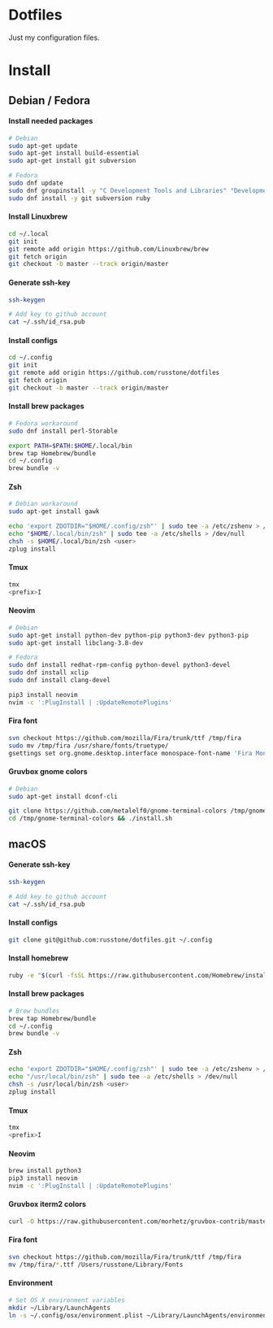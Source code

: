 # Dotfiles
Just my configuration files.

# Install

## Debian / Fedora

#### Install needed packages
```sh
# Debian
sudo apt-get update
sudo apt-get install build-essential
sudo apt-get install git subversion

# Fedora
sudo dnf update
sudo dnf groupinstall -y "C Development Tools and Libraries" "Development Tools"
sudo dnf install -y git subversion ruby
```

#### Install Linuxbrew
```sh
cd ~/.local
git init
git remote add origin https://github.com/Linuxbrew/brew
git fetch origin
git checkout -b master --track origin/master
```

#### Generate ssh-key
```sh
ssh-keygen

# Add key to github account
cat ~/.ssh/id_rsa.pub
```

#### Install configs
```sh
cd ~/.config
git init
git remote add origin https://github.com/russtone/dotfiles
git fetch origin
git checkout -b master --track origin/master
```

#### Install brew packages
```sh
# Fedora workaround
sudo dnf install perl-Storable
```

```sh
export PATH=$PATH:$HOME/.local/bin
brew tap Homebrew/bundle
cd ~/.config
brew bundle -v
```

#### Zsh
```sh
# Debian workaround
sudo apt-get install gawk
```

```sh
echo 'export ZDOTDIR="$HOME/.config/zsh"' | sudo tee -a /etc/zshenv > /dev/null
echo "$HOME/.local/bin/zsh" | sudo tee -a /etc/shells > /dev/null
chsh -s $HOME/.local/bin/zsh <user>
zplug install
```

#### Tmux
```sh
tmx
<prefix>I
```

#### Neovim
```sh
# Debian
sudo apt-get install python-dev python-pip python3-dev python3-pip
sudo apt-get install libclang-3.8-dev

# Fedora
sudo dnf install redhat-rpm-config python-devel python3-devel
sudo dnf install xclip
sudo dnf install clang-devel
```

```sh
pip3 install neovim
nvim -c ':PlugInstall | :UpdateRemotePlugins'
```

#### Fira font
```sh
svn checkout https://github.com/mozilla/Fira/trunk/ttf /tmp/fira
sudo mv /tmp/fira /usr/share/fonts/truetype/
gsettings set org.gnome.desktop.interface monospace-font-name 'Fira Mono 14'
```


#### Gruvbox gnome colors
```sh
# Debian
sudo apt-get install dconf-cli
```

```sh
git clone https://github.com/metalelf0/gnome-terminal-colors /tmp/gnome-terminal-colors
cd /tmp/gnome-terminal-colors && ./install.sh
```

## macOS

#### Generate ssh-key
```sh
ssh-keygen

# Add key to github account
cat ~/.ssh/id_rsa.pub
```

#### Install configs

```sh
git clone git@github.com:russtone/dotfiles.git ~/.config
```

#### Install homebrew
```sh
ruby -e "$(curl -fsSL https://raw.githubusercontent.com/Homebrew/install/master/install)"
```

#### Install brew packages
```sh
# Brew bundles
brew tap Homebrew/bundle
cd ~/.config
brew bundle -v
```

#### Zsh
```sh
echo 'export ZDOTDIR="$HOME/.config/zsh"' | sudo tee -a /etc/zshenv > /dev/null
echo "/usr/local/bin/zsh" | sudo tee -a /etc/shells > /dev/null
chsh -s /usr/local/bin/zsh <user>
zplug install
```

#### Tmux
```sh
tmx
<prefix>I
```

#### Neovim

```sh
brew install python3
pip3 install neovim
nvim -c ':PlugInstall | :UpdateRemotePlugins'
```

#### Gruvbox iterm2 colors
```sh
curl -O https://raw.githubusercontent.com/morhetz/gruvbox-contrib/master/iterm2/gruvbox-dark.itermcolors
```

#### Fira font
```sh
svn checkout https://github.com/mozilla/Fira/trunk/ttf /tmp/fira
mv /tmp/fira/*.ttf /Users/russtone/Library/Fonts
```

#### Environment
```sh
# Set OS X environment variables
mkdir ~/Library/LaunchAgents
ln -s ~/.config/osx/environment.plist ~/Library/LaunchAgents/environment.plist
```
